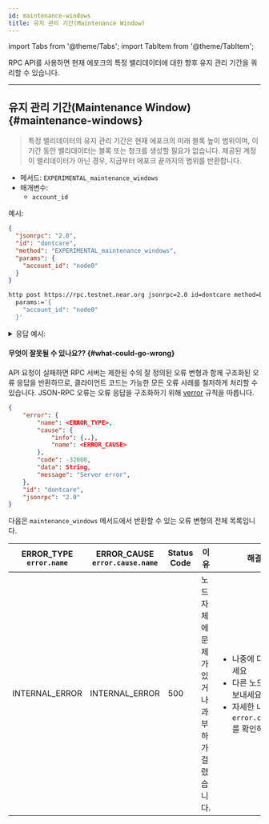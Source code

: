 ```yaml
---
id: maintenance-windows
title: 유지 관리 기간(Maintenance Window)
---
```


import Tabs from '@theme/Tabs';
import TabItem from '@theme/TabItem';

RPC API를 사용하면 현재 에포크의 특정 밸리데이터에 대한 향후 유지 관리 기간을 쿼리할 수 있습니다.

---

## 유지 관리 기간(Maintenance Window) {#maintenance-windows}

> 특정 밸리데이터의 유지 관리 기간은 현재 에포크의 미래 블록 높이 범위이며, 이 기간 동안 밸리데이터는 블록 또는 청크를 생성할 필요가 없습니다. 제공된 계정이 밸리데이터가 아닌 경우, 지금부터 에포크 끝까지의 범위를 반환합니다.


- 메서드: `EXPERIMENTAL_maintenance_windows`
- 매개변수:
  - `account_id`


예시:


<Tabs>
<TabItem value="json" label="JSON" default>

```json
{
  "jsonrpc": "2.0",
  "id": "dontcare",
  "method": "EXPERIMENTAL_maintenance_windows",
  "params": {
    "account_id": "node0"
  }
}
```

</TabItem>
<TabItem value="http" label="HTTPie">

```bash
http post https://rpc.testnet.near.org jsonrpc=2.0 id=dontcare method=EXPERIMENTAL_maintenance_windows \
  params:='{
    "account_id": "node0"
  }'
```

</TabItem>
</Tabs>

<details>
<summary>응답 예시:</summary>
<p>
결과는 현재 에포크의 향후 유지 관리 기간 목록입니다.
예를 들어 기간 `[1028, 1031]`에는 1028, 1029 및 1030이 포함됩니다.

```json
{
    "jsonrpc": "2.0",
    "result": [
        [
            1028,
            1031
        ],
        [
            1034,
            1038
        ],
    ],
    "id": "dontcare"
}
```

</p>
</details>

#### 무엇이 잘못될 수 있나요?? {#what-could-go-wrong}

API 요청이 실패하면 RPC 서버는 제한된 수의 잘 정의된 오류 변형과 함께 구조화된 오류 응답을 반환하므로, 클라이언트 코드는 가능한 모든 오류 사례를 철저하게 처리할 수 있습니다. JSON-RPC 오류는 오류 응답을 구조화하기 위해 [verror](https://github.com/joyent/node-verror) 규칙을 따릅니다.


```json
{
    "error": {
        "name": <ERROR_TYPE>,
        "cause": {
            "info": {..},
            "name": <ERROR_CAUSE>
        },
        "code": -32000,
        "data": String,
        "message": "Server error",
    },
    "id": "dontcare",
    "jsonrpc": "2.0"
}
```

다음은 `maintenance_windows` 메서드에서 반환할 수 있는 오류 변형의 전체 목록입니다.

<table className="custom-stripe">
  <thead>
    <tr>
      <th>
        ERROR_TYPE<br />
        <code>error.name</code>
      </th>
      <th>ERROR_CAUSE<br /><code>error.cause.name</code></th>
      <th>Status Code</th>
      <th>이유</th>
      <th>해결책</th>
    </tr>
  </thead>
  <tbody>
    <tr>
      <td>INTERNAL_ERROR</td>
      <td>INTERNAL_ERROR</td>
      <td>500</td>
      <td>노드 자체에 문제가 있거나 과부하가 걸렸습니다.</td>
      <td>
        <ul>
          <li>나중에 다시 시도하세요</li>
          <li>다른 노드에 요청을 보내세요</li>
          <li>자세한 내용은 <code>error.cause.info</code>를 확인하세요</li>
        </ul>
      </td>
    </tr>
  </tbody>
</table>
